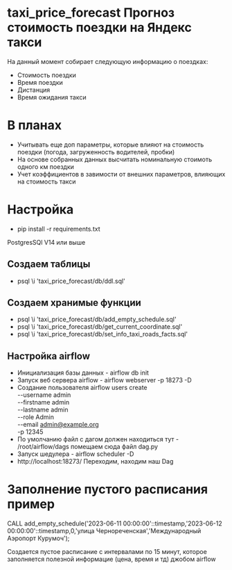 # taxi_price_forecast Прогноз стоимость поездки на Яндекс такси
На данный момент собирает следующую информацию о поездках:
* Стоимость поездки
* Время поездки
* Дистанция
* Время ожидания такси

# В планах
* Учитывать еще доп параметры, которые влияют на стоимость поездки (погода, загруженность водителей, пробки)
* На основе собранных данных высчитать номинальную стоимоть одного км поездки
* Учет коэффициентов в завимости от внешних параметров, влияющих на стоимость такси

# Настройка

* pip install -r requirements.txt

PostgresSQl V14 или выше

## Создаем таблицы 
* psql \i 'taxi_price_forecast/db/ddl.sql'
## Создаем хранимые функции 
* psql \i 'taxi_price_forecast/db/add_empty_schedule.sql' 
* psql \i 'taxi_price_forecast/db/get_current_coordinate.sql' 
* psql \i 'taxi_price_forecast/db/set_info_taxi_roads_facts.sql'

## Настройка airflow

* Инициализация базы данных - airflow db init
* Запуск веб сервера airflow - airflow webserver -p 18273 -D
* Создание пользователя 
airflow users create \
          --username admin \
          --firstname admin \
          --lastname admin \
          --role Admin \
          --email admin@example.org \
          -p 12345
* По умолчанию файл с дагом должен находиться тут - /root/airflow/dags помещаем сюда файл dag.py
* Запуск шедулера - airflow scheduler -D
* http://localhost:18273/ Переходим, находим наш Dag

# Заполнение пустого расписания пример

CALL add_empty_schedule('2023-06-11 00:00:00'::timestamp,'2023-06-12 00:00:00'::timestamp,0,'улица Чернореченская','Международный Аэропорт Курумоч');

Создается пустое расписание с интервалами по 15 минут, которое заполняется полезной информацие (цена, время и тд) джобом airflow